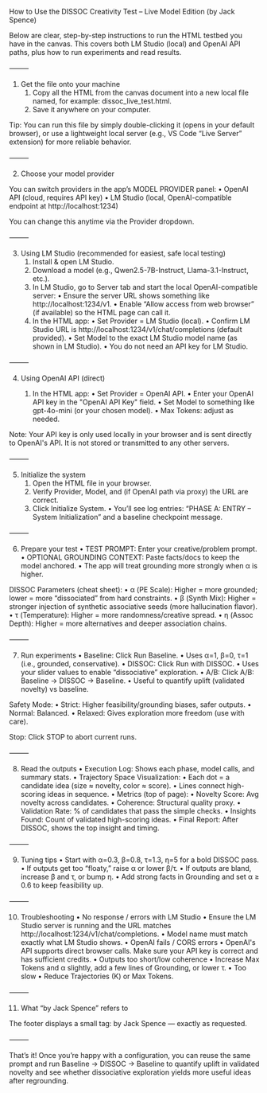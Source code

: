 How to Use the DISSOC Creativity Test – Live Model Edition (by Jack Spence)

Below are clear, step-by-step instructions to run the HTML testbed you have in the canvas. This covers both LM Studio (local) and OpenAI API paths, plus how to run experiments and read results.

⸻

1) Get the file onto your machine
	1.	Copy all the HTML from the canvas document into a new local file named, for example: dissoc_live_test.html.
	2.	Save it anywhere on your computer.

Tip: You can run this file by simply double-clicking it (opens in your default browser), or use a lightweight local server (e.g., VS Code “Live Server” extension) for more reliable behavior.

⸻

2) Choose your model provider

You can switch providers in the app’s MODEL PROVIDER panel:
	•	OpenAI API (cloud, requires API key)
	•	LM Studio (local, OpenAI-compatible endpoint at http://localhost:1234)

You can change this anytime via the Provider dropdown.

⸻

3) Using LM Studio (recommended for easiest, safe local testing)
	1.	Install & open LM Studio.
	2.	Download a model (e.g., Qwen2.5-7B-Instruct, Llama-3.1-Instruct, etc.).
	3.	In LM Studio, go to Server tab and start the local OpenAI-compatible server:
	•	Ensure the server URL shows something like http://localhost:1234/v1.
	•	Enable “Allow access from web browser” (if available) so the HTML page can call it.
	4.	In the HTML app:
	•	Set Provider = LM Studio (local).
	•	Confirm LM Studio URL is http://localhost:1234/v1/chat/completions (default provided).
	•	Set Model to the exact LM Studio model name (as shown in LM Studio).
	•	You do not need an API key for LM Studio.

⸻

4) Using OpenAI API (direct)

	1.	In the HTML app:
	•	Set Provider = OpenAI API.
	•	Enter your OpenAI API key in the "OpenAI API Key" field.
	•	Set Model to something like gpt-4o-mini (or your chosen model).
	•	Max Tokens: adjust as needed.

Note: Your API key is only used locally in your browser and is sent directly to OpenAI's API. It is not stored or transmitted to any other servers.

⸻

5) Initialize the system
	1.	Open the HTML file in your browser.
	2.	Verify Provider, Model, and (if OpenAI path via proxy) the URL are correct.
	3.	Click Initialize System.
	•	You’ll see log entries: “PHASE A: ENTRY – System Initialization” and a baseline checkpoint message.

⸻

6) Prepare your test
	•	TEST PROMPT: Enter your creative/problem prompt.
	•	OPTIONAL GROUNDING CONTEXT: Paste facts/docs to keep the model anchored.
	•	The app will treat grounding more strongly when α is higher.

DISSOC Parameters (cheat sheet):
	•	α (PE Scale): Higher = more grounded; lower = more “dissociated” from hard constraints.
	•	β (Synth Mix): Higher = stronger injection of synthetic associative seeds (more hallucination flavor).
	•	τ (Temperature): Higher = more randomness/creative spread.
	•	η (Assoc Depth): Higher = more alternatives and deeper association chains.

⸻

7) Run experiments
	•	Baseline: Click Run Baseline.
	•	Uses α=1, β=0, τ=1 (i.e., grounded, conservative).
	•	DISSOC: Click Run with DISSOC.
	•	Uses your slider values to enable “dissociative” exploration.
	•	A/B: Click A/B: Baseline → DISSOC → Baseline.
	•	Useful to quantify uplift (validated novelty) vs baseline.

Safety Mode:
	•	Strict: Higher feasibility/grounding biases, safer outputs.
	•	Normal: Balanced.
	•	Relaxed: Gives exploration more freedom (use with care).

Stop: Click STOP to abort current runs.

⸻

8) Read the outputs
	•	Execution Log: Shows each phase, model calls, and summary stats.
	•	Trajectory Space Visualization:
	•	Each dot = a candidate idea (size ≈ novelty, color ≈ score).
	•	Lines connect high-scoring ideas in sequence.
	•	Metrics (top of page):
	•	Novelty Score: Avg novelty across candidates.
	•	Coherence: Structural quality proxy.
	•	Validation Rate: % of candidates that pass the simple checks.
	•	Insights Found: Count of validated high-scoring ideas.
	•	Final Report: After DISSOC, shows the top insight and timing.

⸻

9) Tuning tips
	•	Start with α=0.3, β=0.8, τ=1.3, η=5 for a bold DISSOC pass.
	•	If outputs get too “floaty,” raise α or lower β/τ.
	•	If outputs are bland, increase β and τ, or bump η.
	•	Add strong facts in Grounding and set α ≥ 0.6 to keep feasibility up.

⸻

10) Troubleshooting
	•	No response / errors with LM Studio
	•	Ensure the LM Studio server is running and the URL matches http://localhost:1234/v1/chat/completions.
	•	Model name must match exactly what LM Studio shows.
	•	OpenAI fails / CORS errors
	•	OpenAI's API supports direct browser calls. Make sure your API key is correct and has sufficient credits.
	•	Outputs too short/low coherence
	•	Increase Max Tokens and α slightly, add a few lines of Grounding, or lower τ.
	•	Too slow
	•	Reduce Trajectories (K) or Max Tokens.

⸻

11) What “by Jack Spence” refers to

The footer displays a small tag: by Jack Spence — exactly as requested.

⸻

That’s it! Once you’re happy with a configuration, you can reuse the same prompt and run Baseline → DISSOC → Baseline to quantify uplift in validated novelty and see whether dissociative exploration yields more useful ideas after regrounding.